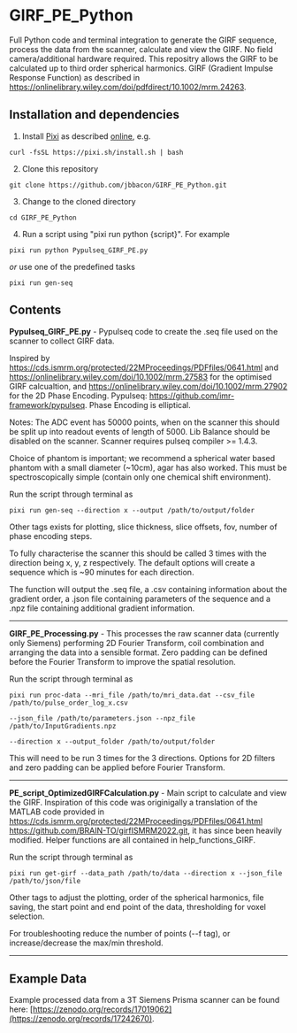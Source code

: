 # GIRF_PE_Python
Full Python code and terminal integration to generate the GIRF sequence, process the data from the scanner, calculate and view the GIRF. No field camera/additional hardware required. This repositry allows the GIRF to be calculated up to third order spherical harmonics.
GIRF (Gradient Impulse Response Function) as described in https://onlinelibrary.wiley.com/doi/pdfdirect/10.1002/mrm.24263.

## Installation and dependencies
1. Install [Pixi](https://pixi.sh) as described [online](https://pixi.sh/latest/), e.g.

```
curl -fsSL https://pixi.sh/install.sh | bash
```

2. Clone this repository
```
git clone https://github.com/jbbacon/GIRF_PE_Python.git
```

3. Change to the cloned directory
```
cd GIRF_PE_Python
```

4. Run a script using "pixi run python {script}". For example
```
pixi run python Pypulseq_GIRF_PE.py
```
_or_ use one of the predefined tasks
```
pixi run gen-seq
```

## Contents
**Pypulseq_GIRF_PE.py** - Pypulseq code to create the .seq file used on the scanner to collect GIRF data. 

Inspired by https://cds.ismrm.org/protected/22MProceedings/PDFfiles/0641.html and https://onlinelibrary.wiley.com/doi/10.1002/mrm.27583 for the optimised GIRF calcualtion, and https://onlinelibrary.wiley.com/doi/10.1002/mrm.27902 for the 2D Phase Encoding. Pypulseq: https://github.com/imr-framework/pypulseq. Phase Encoding is elliptical.

Notes: The ADC event has 50000 points, when on the scanner this should be split up into readout events of length of 5000. Lib Balance should be disabled on the scanner. Scanner requires pulseq compiler >= 1.4.3.

Choice of phantom is important; we recommend a spherical water based phantom with a small diameter (~10cm), agar has also worked. This must be spectroscopically simple (contain only one chemical shift environment).

Run the script through terminal as
```
pixi run gen-seq --direction x --output /path/to/output/folder
```
Other tags exists for plotting, slice thickness, slice offsets, fov, number of phase encoding steps. 

To fully characterise the scanner this should be called 3 times with the direction being x, y, z respectively. The default options will create a sequence which is ~90 minutes for each direction.

The function will output the .seq file, a .csv containing information about the gradient order, a .json file containing parameters of the sequence and a .npz file containing additional gradient information.

---

**GIRF_PE_Processing.py** - This processes the raw scanner data (currently only Siemens) performing 2D Fourier Transform, coil combination and arranging the data into a sensible format. Zero padding can be defined before the Fourier Transform to improve the spatial resolution.

Run the script through terminal as
```
pixi run proc-data --mri_file /path/to/mri_data.dat --csv_file /path/to/pulse_order_log_x.csv

--json_file /path/to/parameters.json --npz_file /path/to/InputGradients.npz

--direction x --output_folder /path/to/output/folder
```

This will need to be run 3 times for the 3 directions. Options for 2D filters and zero padding can be applied before Fourier Transform.

---

**PE_script_OptimizedGIRFCalculation.py** - Main script to calculate and view the GIRF. Inspiration of this code was originigally a translation of the MATLAB code provided in https://cds.ismrm.org/protected/22MProceedings/PDFfiles/0641.html https://github.com/BRAIN-TO/girfISMRM2022.git, it has since been heavily modified. Helper functions are all contained in help_functions_GIRF.

Run the script through terminal as
```
pixi run get-girf --data_path /path/to/data --direction x --json_file /path/to/json/file
```
Other tags to adjust the plotting, order of the spherical harmonics, file saving, the start point and end point of the data, thresholding for voxel selection.

For troubleshooting reduce the number of points (--f tag), or increase/decrease the max/min threshold.

---

## Example Data 

Example processed data from a 3T Siemens Prisma scanner can be found here: [https://zenodo.org/records/17019062](https://zenodo.org/records/17242670). 
